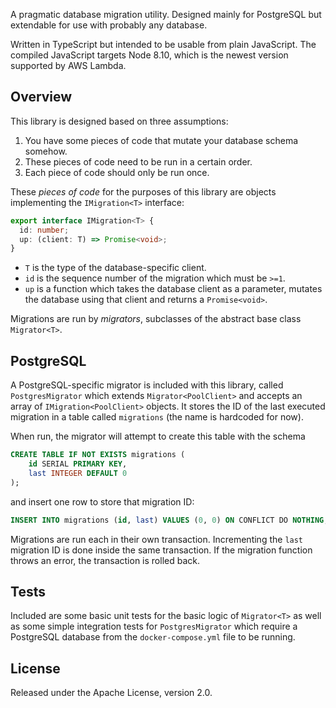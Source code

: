 A pragmatic database migration utility. Designed mainly for PostgreSQL but extendable for use with probably any database.

Written in TypeScript but intended to be usable from plain JavaScript. The compiled JavaScript targets Node 8.10, which is the newest version supported by AWS Lambda.

## Overview

This library is designed based on three assumptions:

1. You have some pieces of code that mutate your database schema somehow.
2. These pieces of code need to be run in a certain order.
3. Each piece of code should only be run once.

These *pieces of code* for the purposes of this library are objects implementing the `IMigration<T>` interface:

```TypeScript
export interface IMigration<T> {
  id: number;
  up: (client: T) => Promise<void>;
}
```

* `T` is the type of the database-specific client.
* `id` is the sequence number of the migration which must be `>=1`.
* `up` is a function which takes the database client as a parameter, mutates the database using that client and returns a `Promise<void>`.

Migrations are run by *migrators*, subclasses of the abstract base class `Migrator<T>`.

## PostgreSQL

A PostgreSQL-specific migrator is included with this library, called `PostgresMigrator` which extends `Migrator<PoolClient>` and accepts an array of `IMigration<PoolClient>` objects. It stores the ID of the last executed migration in a table called `migrations` (the name is hardcoded for now).

When run, the migrator will attempt to create this table with the schema

```SQL
CREATE TABLE IF NOT EXISTS migrations (
    id SERIAL PRIMARY KEY,
    last INTEGER DEFAULT 0
);
```

and insert one row to store that migration ID:

```SQL
INSERT INTO migrations (id, last) VALUES (0, 0) ON CONFLICT DO NOTHING;
```

Migrations are run each in their own transaction. Incrementing the `last` migration ID is done inside the same transaction. If the migration function throws an error, the transaction is rolled back.

## Tests

Included are some basic unit tests for the basic logic of `Migrator<T>` as well as some simple integration tests for `PostgresMigrator` which require a PostgreSQL database from the `docker-compose.yml` file to be running.

## License

Released under the Apache License, version 2.0.

